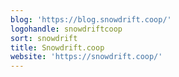 ```yaml
---
blog: 'https://blog.snowdrift.coop/'
logohandle: snowdriftcoop
sort: snowdrift
title: Snowdrift.coop
website: 'https://snowdrift.coop/'
---
```

